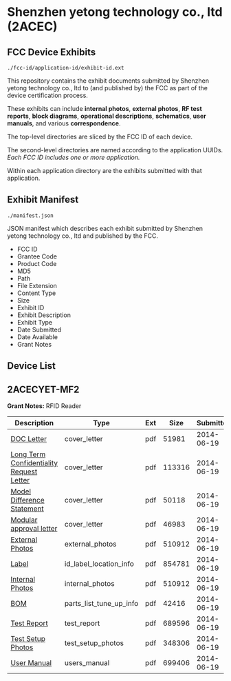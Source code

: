 # Shenzhen yetong technology co., ltd (2ACEC)
## FCC Device Exhibits

```
./fcc-id/application-id/exhibit-id.ext
```

This repository contains the exhibit documents submitted by Shenzhen yetong technology co., ltd to (and published by) the FCC as part of the device certification process.

These exhibits can include **internal photos**, **external photos**, **RF test reports**, **block diagrams**, **operational descriptions**, **schematics**, **user manuals**, and various **correspondence**.

The top-level directories are sliced by the FCC ID of each device.

The second-level directories are named according to the application UUIDs. *Each FCC ID includes one or more application.*

Within each application directory are the exhibits submitted with that application. 

## Exhibit Manifest

```
./manifest.json
```

JSON manifest which describes each exhibit submitted by Shenzhen yetong technology co., ltd and published by the FCC.

- FCC ID
- Grantee Code
- Product Code
- MD5
- Path
- File Extension
- Content Type
- Size
- Exhibit ID
- Exhibit Description
- Exhibit Type
- Date Submitted
- Date Available
- Grant Notes

## Device List
## 2ACECYET-MF2
**Grant Notes:** RFID Reader

| Description | Type | Ext | Size | Submitted | Available |
| ----------- | ---- | --- | ---- | --------- | --------- |
| [DOC Letter](2ACECYET-MF2/c15271c8b1e9b4e6deebcf0f4d28a635/2299907.pdf) | cover_letter | pdf | 51981 | 2014-06-19 | 2014-06-19 |
| [Long Term Confidentiality Request Letter](2ACECYET-MF2/c15271c8b1e9b4e6deebcf0f4d28a635/2299913.pdf) | cover_letter | pdf | 113316 | 2014-06-19 | 2014-06-19 |
| [Model Difference Statement](2ACECYET-MF2/c15271c8b1e9b4e6deebcf0f4d28a635/2299914.pdf) | cover_letter | pdf | 50118 | 2014-06-19 | 2014-06-19 |
| [Modular approval letter](2ACECYET-MF2/c15271c8b1e9b4e6deebcf0f4d28a635/2299915.pdf) | cover_letter | pdf | 46983 | 2014-06-19 | 2014-06-19 |
| [External Photos](2ACECYET-MF2/c15271c8b1e9b4e6deebcf0f4d28a635/2299908.pdf) | external_photos | pdf | 510912 | 2014-06-19 | 2014-06-19 |
| [Label](2ACECYET-MF2/c15271c8b1e9b4e6deebcf0f4d28a635/2299912.pdf) | id_label_location_info | pdf | 854781 | 2014-06-19 | 2014-06-19 |
| [Internal Photos](2ACECYET-MF2/c15271c8b1e9b4e6deebcf0f4d28a635/2299908.pdf) | internal_photos | pdf | 510912 | 2014-06-19 | 2014-06-19 |
| [BOM](2ACECYET-MF2/c15271c8b1e9b4e6deebcf0f4d28a635/2299905.pdf) | parts_list_tune_up_info | pdf | 42416 | 2014-06-19 | 2014-06-19 |
| [Test Report](2ACECYET-MF2/c15271c8b1e9b4e6deebcf0f4d28a635/2299910.pdf) | test_report | pdf | 689596 | 2014-06-19 | 2014-06-19 |
| [Test Setup Photos](2ACECYET-MF2/c15271c8b1e9b4e6deebcf0f4d28a635/2299911.pdf) | test_setup_photos | pdf | 348306 | 2014-06-19 | 2014-06-19 |
| [User Manual](2ACECYET-MF2/c15271c8b1e9b4e6deebcf0f4d28a635/2299917.pdf) | users_manual | pdf | 699406 | 2014-06-19 | 2014-06-19 |
